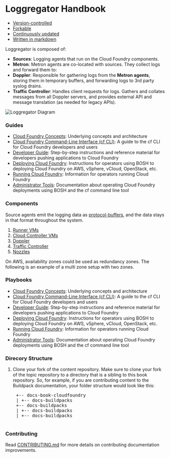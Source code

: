 Loggregator Handbook
===========

-   [Version-controlled](https://github.com/)
-   [Forkable](https://github.com/)
-   [Continuously updated](https://github.com/)
-   [Written in markdown](https://sculpin.io/)

Loggregator is composed of:
* **Sources**: Logging agents that run on the Cloud Foundry components.
* **Metron**: Metron agents are co-located with sources. They collect logs and forward them to:
* **Doppler**: Responsible for gathering logs from the **Metron agents**, storing them in temporary buffers, and forwarding logs to 3rd party syslog drains.
* **Traffic Controller**: Handles client requests for logs. Gathers and collates messages from all Doppler servers, and provides external API and message translation (as needed for legacy APIs).

![Loggregator Diagram](https://github.com/cloudfoundry/loggregator/blob/develop/docs/loggregator.png )

### Guides
* [Cloud Foundry Concepts](http://github.com/cloudfoundry/docs-cloudfoundry-concepts): Underlying concepts and architecture
* [Cloud Foundry Command-Line Interface (cf CLI)](https://github.com/cloudfoundry/docs-cf-cli): A guide to the cf CLI for Cloud Foundry developers and users 
* [Developer Guide](http://github.com/cloudfoundry/docs-dev-guide): Step-by-step instructions and reference material for developers pushing applications to Cloud Foundry
* [Deploying Cloud Foundry](http://github.com/cloudfoundry/docs-deploying-cf): Instructions for operators using BOSH to deploying Cloud Foundry on AWS, vSphere, vCloud, OpenStack, etc.
* [Running Cloud Foundry](http://github.com/cloudfoundry/docs-running-cf): Information for operators running Cloud Foundry
* [Administrator Tools](https://github.com/cloudfoundry/docs-cf-admin): Documentation about operating Cloud Foundry deployments using BOSH and the cf command line tool

### Components
Source agents emit the logging data as [protocol-buffers](https://github.com/google/protobuf), and the data stays in that format throughout the system.

1. [Runner VMs](https://github.com/)
1. [Cloud Controller VMs](https://github.com/)
2. [Doppler](https://github.com/)
3. [Traffic Controller](https://github.com/)
4. [Nozzles](https://github.com/)

On AWS, availability zones could be used as redundancy zones. The following is an example of a multi zone setup with two zones.

### Playbooks
* [Cloud Foundry Concepts](http://github.com/cloudfoundry/docs-cloudfoundry-concepts): Underlying concepts and architecture
* [Cloud Foundry Command-Line Interface (cf CLI)](https://github.com/cloudfoundry/docs-cf-cli): A guide to the cf CLI for Cloud Foundry developers and users 
* [Developer Guide](http://github.com/cloudfoundry/docs-dev-guide): Step-by-step instructions and reference material for developers pushing applications to Cloud Foundry
* [Deploying Cloud Foundry](http://github.com/cloudfoundry/docs-deploying-cf): Instructions for operators using BOSH to deploying Cloud Foundry on AWS, vSphere, vCloud, OpenStack, etc.
* [Running Cloud Foundry](http://github.com/cloudfoundry/docs-running-cf): Information for operators running Cloud Foundry
* [Administrator Tools](https://github.com/cloudfoundry/docs-cf-admin): Documentation about operating Cloud Foundry deployments using BOSH and the cf command line tool

### Direcory Structure

1. Clone your fork of the content repository. Make sure to clone your fork of the topic repository to a directory that is a sibling to this book repository. So, for example, if you are contributing content to the Buildpack documentation, your folder structure would look like this:

  <pre>
    +-- docs-book-cloudfoundry
    | +-- docs-buildpacks
    +-- docs-buildpacks
    | +-- docs-buildpacks
    | +-- docs-buildpacks
  </pre>


### Contributing

Read [CONTRIBUTING.md](<CONTRIBUTING.md>) for more details on contributing
documentation improvements.

